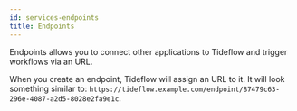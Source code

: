 ```yaml
---
id: services-endpoints
title: Endpoints
---
```


Endpoints allows you to connect other applications to Tideflow and trigger workflows 
via an URL.

When you create an endpoint, Tideflow will assign an URL to it. It will look something
similar to: `https://tideflow.example.com/endpoint/87479c63-296e-4087-a2d5-8028e2fa9e1c`.
